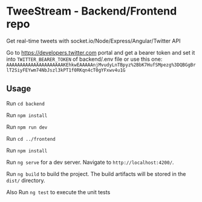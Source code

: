 # TweeStream - Backend/Frontend repo

Get real-time tweets with socket.io/Node/Express/Angular/Twitter API

Go to https://developers.twitter.com portal and get a bearer token and set it into `TWITTER_BEARER_TOKEN` of backend/.env file or use this one: `AAAAAAAAAAAAAAAAAAAAAKEhkwEAAAAAnjMvudyLnTBpyz%2BbK7HufSMpezg%3DQBGgBrlT2SiyFEYwm74NbJszl3kPT1f0RKqn4cT0gYFxwv4u1G`

## Usage

Run `cd backend`

Run `npm install`

Run `npm run dev`

Run `cd ../frontend`

Run `npm install`

Run `ng serve` for a dev server. Navigate to `http://localhost:4200/`.

Run `ng build` to build the project. The build artifacts will be stored in the `dist/` directory.

Also Run `ng test` to execute the unit tests
